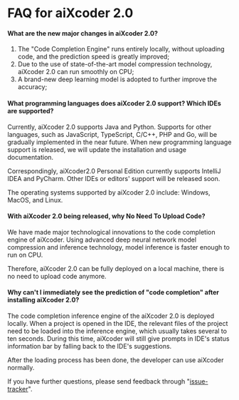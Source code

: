 # FAQ for aiXcoder 2.0

#### What are the new major changes in aiXcoder 2.0?

1. The "Code Completion Engine" runs entirely locally, without uploading code, and the prediction speed is greatly improved;
2. Due to the use of state-of-the-art model compression technology, aiXcoder 2.0 can run smoothly on CPU;
3. A brand-new deep learning model is adopted to further improve the accuracy;

#### What programming languages does aiXcoder 2.0 support? Which IDEs are supported?

Currently, aiXcoder 2.0 supports Java and Python. Supports for other languages, such as JavaScript, TypeScript, C/C++, PHP and Go, will be gradually implemented in the near future. When new programming language support is released, we will update the installation and usage documentation.

Correspondingly, aiXcoder2.0 Personal Edition currently supports IntelliJ IDEA and PyCharm. Other IDEs or editors' support will be released soon.

The operating systems supported by aiXcoder 2.0 include: Windows, MacOS, and Linux.

#### With aiXcoder 2.0 being released, why __No Need To Upload Code__?

We have made major technological innovations to the code completion engine of aiXcoder. Using advanced deep neural network model compression and inference technology, model inference is faster enough to run on CPU. 

Therefore, aiXcoder 2.0 can be fully deployed on a local machine, there is no need to upload code anymore. 

#### Why can't I immediately see the prediction of "code completion" after installing aiXcoder 2.0?

The code completion inference engine of the aiXcoder 2.0 is deployed locally. When a project is opened in the IDE, the relevant files of the project need to be loaded into the inference engine, which usually takes several to ten seconds. During this time, aiXcoder will still give prompts in IDE's status information bar by falling back to the IDE's suggestions.

After the loading process has been done, the developer can use aiXcoder normally. 

If you have further questions, please send feedback through "[issue-tracker](https://github.com/aixcoder-plugin/issue-tracker)".

